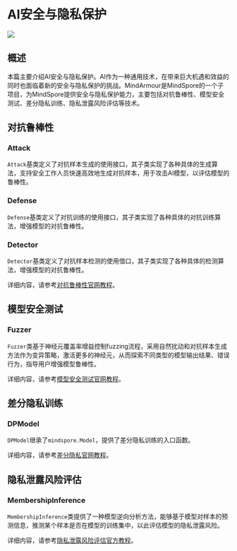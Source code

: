 # AI安全与隐私保护

<a href="https://gitee.com/mindspore/docs/blob/r1.0/docs/programming_guide/source_zh_cn/security_and_privacy.md" target="_blank"><img src="./_static/logo_source.png"></a>

## 概述

本篇主要介绍AI安全与隐私保护。AI作为一种通用技术，在带来巨大机遇和效益的同时也面临着新的安全与隐私保护的挑战。MindArmour是MindSpore的一个子项目，为MindSpore提供安全与隐私保护能力，主要包括对抗鲁棒性、模型安全测试、差分隐私训练、隐私泄露风险评估等技术。

## 对抗鲁棒性

### Attack

`Attack`基类定义了对抗样本生成的使用接口，其子类实现了各种具体的生成算法，支持安全工作人员快速高效地生成对抗样本，用于攻击AI模型，以评估模型的鲁棒性。

### Defense

`Defense`基类定义了对抗训练的使用接口，其子类实现了各种具体的对抗训练算法，增强模型的对抗鲁棒性。

### Detector

`Detector`基类定义了对抗样本检测的使用借口，其子类实现了各种具体的检测算法，增强模型的对抗鲁棒性。

详细内容，请参考[对抗鲁棒性官网教程](https://www.mindspore.cn/tutorial/training/zh-CN/r1.0/advanced_use/improve_model_security_nad.html)。

## 模型安全测试

### Fuzzer

`Fuzzer`类基于神经元覆盖率增益控制fuzzing流程，采用自然扰动和对抗样本生成方法作为变异策略，激活更多的神经元，从而探索不同类型的模型输出结果、错误行为，指导用户增强模型鲁棒性。

详细内容，请参考[模型安全测试官网教程](https://www.mindspore.cn/tutorial/training/zh-CN/r1.0/advanced_use/test_model_security_fuzzing.html)。

## 差分隐私训练

### DPModel

`DPModel`继承了`mindspore.Model`，提供了差分隐私训练的入口函数。

详细内容，请参考[差分隐私官网教程](https://www.mindspore.cn/tutorial/training/zh-CN/r1.0/advanced_use/protect_user_privacy_with_differential_privacy.html)。

## 隐私泄露风险评估

### MembershipInference

`MembershipInference`类提供了一种模型逆向分析方法，能够基于模型对样本的预测信息，推测某个样本是否在模型的训练集中，以此评估模型的隐私泄露风险。

详细内容，请参考[隐私泄露风险评估官方教程](https://www.mindspore.cn/tutorial/training/zh-CN/r1.0/advanced_use/test_model_security_membership_inference.html)。
